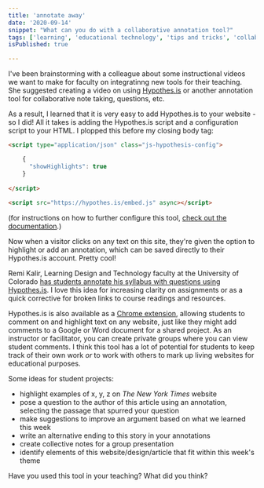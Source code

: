 ```yaml
---
title: 'annotate away'
date: '2020-09-14'
snippet: "What can you do with a collaborative annotation tool?"
tags: ['learning', 'educational technology', 'tips and tricks', 'collaboration']
isPublished: true

---
```

I've been brainstorming with a colleague about some instructional videos we want to make for faculty on integratinng new tools for their teaching. She suggested creating a video on using [Hypothes.is](https://hypothes.is/) or another annotation tool for collaborative note taking, questions, etc. 

As a result, I learned that it is very easy to add Hypothes.is to your website - so I did! All it takes is adding the Hypothes.is script and a configuration script to your HTML. I plopped this before my closing body tag: 

```html
<script type="application/json" class="js-hypothesis-config">

    {
      "showHighlights": true
    }
    
</script>
    
<script src="https://hypothes.is/embed.js" async></script>
```
(for instructions on how to further configure this tool, [check out the documentation](https://web.hypothes.is/help/embedding-hypothesis-in-websites-and-platforms/).)

Now when a visitor clicks on any text on this site, they're given the option to highlight or add an annotation, which can be saved directly to their Hypothes.is account. Pretty cool! 

Remi Kalir, Learning Design and Technology faculty at the University of Colorado [has students annotate his syllabus with questions using Hypothes.is](http://remikalir.com/blog/annotate-your-syllabus-3-0/#annotations:group:__world__). I love this idea for increasing clarity on assignments or as a quick corrective for broken links to course readings and resources.

Hypothes.is is also available as a [Chrome extension](https://web.hypothes.is/start/), allowing students to comment on and highlight text on any website, just like they might add comments to a Google or Word document for a shared project. As an instructor or facilitator, you can create private groups where you can view student comments. I think this tool has a lot of potential for students to keep track of their own work _or_ to work with others to mark up living websites for educational purposes. 

Some ideas for student projects: 
* highlight examples of x, y, z on _The New York Times_ website
* pose a question to the author of this article using an annotation, selecting the passage that spurred your question
* make suggestions to improve an argument based on what we learned this week
* write an alternative ending to this story in your annotations
* create collective notes for a group presentation 
* identify elements of this website/design/article that fit within this week's theme

Have you used this tool in your teaching? What did you think?



